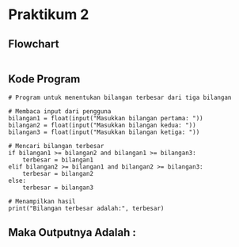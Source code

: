 # Praktikum 2

## Flowchart

<img src="">

## Kode Program

``````
# Program untuk menentukan bilangan terbesar dari tiga bilangan

# Membaca input dari pengguna
bilangan1 = float(input("Masukkan bilangan pertama: "))
bilangan2 = float(input("Masukkan bilangan kedua: "))
bilangan3 = float(input("Masukkan bilangan ketiga: "))

# Mencari bilangan terbesar
if bilangan1 >= bilangan2 and bilangan1 >= bilangan3:
    terbesar = bilangan1
elif bilangan2 >= bilangan1 and bilangan2 >= bilangan3:
    terbesar = bilangan2
else:
    terbesar = bilangan3

# Menampilkan hasil
print("Bilangan terbesar adalah:", terbesar)
``````

## Maka Outputnya Adalah :

<img src="">

